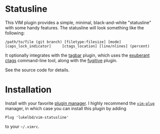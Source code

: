 # Statusline
This VIM plugin provides a simple, minimal, black-and-white "statusline" with some handy features. The statusline will look something like the following:

```
/path/to/file (git branch) [filetype:filesize] [mode] [caps_lock_indicator]     [ctags_location] [line/nlines] (percent)
```

It optionally integrates with the [tagbar](https://github.com/majutsushi/tagbar) plugin, which uses the [exuberant ctags](http://ctags.sourceforge.net/) command-line tool, along with the [fugitive](https://github.com/tpope/vim-fugitive) plugin.

See the source code for details.





# Installation
Install with your favorite [plugin manager](https://vi.stackexchange.com/questions/388/what-is-the-difference-between-the-vim-plugin-managers).
I highly recommend the [`vim-plug`](https://github.com/junegunn/vim-plug) manager,
in which case you can install this plugin by adding
```
Plug 'lukelbd/vim-statusline'
```
to your `~/.vimrc`.


